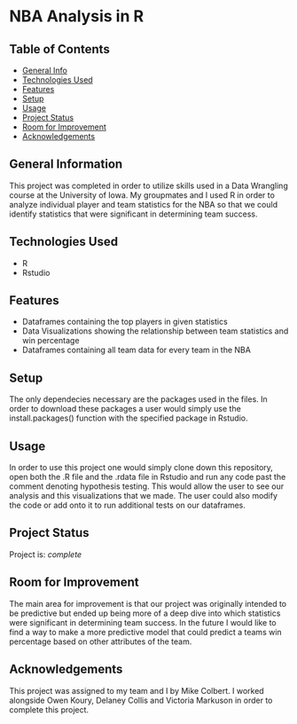 # NBA Analysis in R

## Table of Contents
* [General Info](#general-information)
* [Technologies Used](#technologies-used)
* [Features](#features)
* [Setup](#setup)
* [Usage](#usage)
* [Project Status](#project-status)
* [Room for Improvement](#room-for-improvement)
* [Acknowledgements](#acknowledgements)



## General Information
This project was completed in order to utilize skills used in a Data Wrangling course at the University of Iowa. My groupmates and I used R in order to analyze individual player and team statistics for the NBA so that we could identify statistics that were significant in determining team success.


## Technologies Used
- R
- Rstudio


## Features
- Dataframes containing the top players in given statistics
- Data Visualizations showing the relationship between team statistics and win percentage
- Dataframes containing all team data for every team in the NBA


## Setup
The only dependecies necessary are the packages used in the files. In order to download these packages a user would simply use the install.packages() function with the specified package in Rstudio.

## Usage
In order to use this project one would simply clone down this repository, open both the .R file and the .rdata file in Rstudio and run any code past the comment denoting hypothesis testing. This would allow the user to see our analysis and this visualizations that we made. The user could also modify the code or add onto it to run additional tests on our dataframes.


## Project Status
Project is: _complete_


## Room for Improvement
The main area for improvement is that our project was originally intended to be predictive but ended up being more of a deep dive into which statistics were significant in determining team success. In the future I would like to find a way to make a more predictive model that could predict a teams win percentage based on other attributes of the team.

## Acknowledgements
This project was assigned to my team and I by Mike Colbert. I worked alongside Owen Koury, Delaney Collis and Victoria Markuson in order to complete this project.
